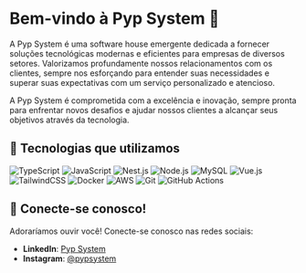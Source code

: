# Bem-vindo à Pyp System 🖖

A Pyp System é uma software house emergente dedicada a fornecer soluções tecnológicas modernas e eficientes para empresas de diversos setores. Valorizamos profundamente nossos relacionamentos com os clientes, sempre nos esforçando para entender suas necessidades e superar suas expectativas com um serviço personalizado e atencioso.

A Pyp System é comprometida com a excelência e inovação, sempre pronta para enfrentar novos desafios e ajudar nossos clientes a alcançar seus objetivos através da tecnologia.

## 🚀 Tecnologias que utilizamos

![TypeScript](https://img.shields.io/badge/TypeScript-3178C6?logo=typescript&logoColor=fff)
![JavaScript](https://img.shields.io/badge/JavaScript-F7DF1E?logo=javascript&logoColor=000)
![Nest.js](https://img.shields.io/badge/Nest.js-%23E0234E.svg?&logo=NestJS&logoColor=red)
![Node.js](https://img.shields.io/badge/Node.js-6DA55F?&logo=Node.js&logoColor=white)
![MySQL](https://img.shields.io/badge/MySQL-4479A1?logo=mysql&logoColor=fff)
![Vue.js](https://img.shields.io/badge/Vue.js-4FC08D?logo=vuedotjs&logoColor=fff)
![TailwindCSS](https://img.shields.io/badge/Tailwind%20CSS-%2338B2AC.svg?logo=tailwind-css&logoColor=white)
![Docker](https://img.shields.io/badge/Docker-2496ED?logo=docker&logoColor=fff)
![AWS](https://img.shields.io/badge/AWS-%23FF9900.svg?logo=amazon-web-services&logoColor=white)
![Git](https://img.shields.io/badge/Git-F05032?logo=git&logoColor=fff)
![GitHub Actions](https://img.shields.io/badge/GitHub_Actions-2088FF?logo=github-actions&logoColor=white)

## 💬 Conecte-se conosco!

Adoraríamos ouvir você! Conecte-se conosco nas redes sociais:

- **LinkedIn**: [Pyp System](https://linkedin.com/company/pyp-system)
- **Instagram**: [@pypsystem](https://instagram.com/pypsystem)
